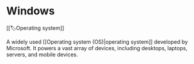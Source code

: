 
# Windows

[[🏷️Operating system]]

A widely used [[Operating system (OS)|operating system]] developed by Microsoft. It powers a vast array of devices, including desktops, laptops, servers, and mobile devices.